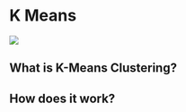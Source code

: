 # K Means
![](https://miro.medium.com/max/1200/1*TmvsQ4XaOxeb-TmKk1qgOw.png)

## What is K-Means Clustering?

## How does it work?
